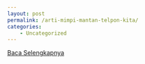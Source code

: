 ```yaml
---
layout: post
permalink: /arti-mimpi-mantan-telpon-kita/
categories:
    - Uncategorized
---
```


[Baca Selengkapnya](/06)